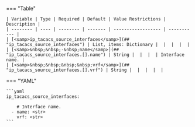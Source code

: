 <!--
  ~ Copyright (c) 2025 Arista Networks, Inc.
  ~ Use of this source code is governed by the Apache License 2.0
  ~ that can be found in the LICENSE file.
  -->
=== "Table"

    | Variable | Type | Required | Default | Value Restrictions | Description |
    | -------- | ---- | -------- | ------- | ------------------ | ----------- |
    | [<samp>ip_tacacs_source_interfaces</samp>](## "ip_tacacs_source_interfaces") | List, items: Dictionary |  |  |  |  |
    | [<samp>&nbsp;&nbsp;-&nbsp;name</samp>](## "ip_tacacs_source_interfaces.[].name") | String |  |  |  | Interface name. |
    | [<samp>&nbsp;&nbsp;&nbsp;&nbsp;vrf</samp>](## "ip_tacacs_source_interfaces.[].vrf") | String |  |  |  |  |

=== "YAML"

    ```yaml
    ip_tacacs_source_interfaces:

        # Interface name.
      - name: <str>
        vrf: <str>
    ```
